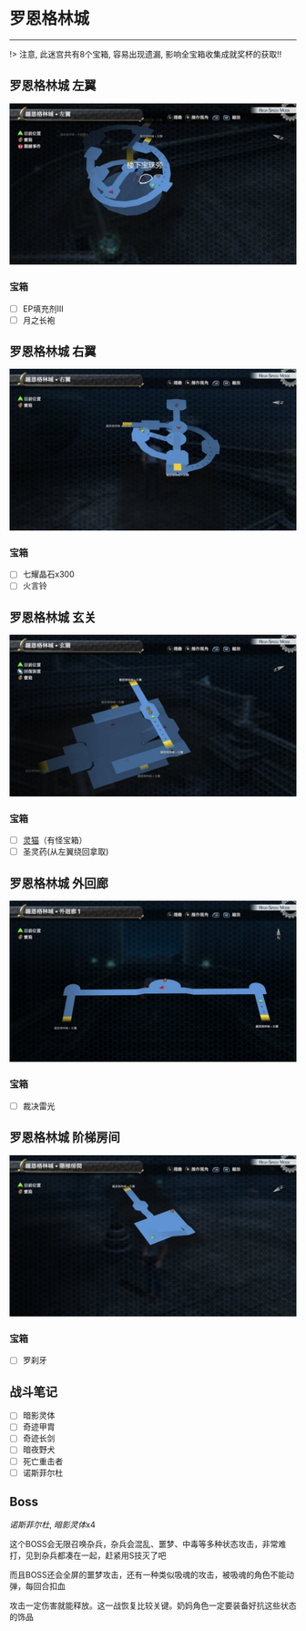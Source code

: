 # 罗恩格林城

---

!> 注意, 此迷宫共有8个宝箱, 容易出现遗漏, 影响全宝箱收集成就奖杯的获取!!

## 罗恩格林城 左翼

![罗恩格林城 左翼](../images/map_罗恩格林城1.jpg)

### 宝箱

- [ ]  EP填充剂III
- [ ]  月之长袍

## 罗恩格林城 右翼

![罗恩格林城 右翼](../images/map_罗恩格林城2.jpg)

### 宝箱

- [ ]  七耀晶石x300
- [ ]  火言铃

## 罗恩格林城 玄关

![罗恩格林城 玄关](../images/map_罗恩格林城3.jpg)

### 宝箱

- [ ]  [灵猫](/game/TheLegendOfHeroes/SenNoKiseki/quartz/灵猫.md#灵猫)（有怪宝箱）
- [ ]  圣灵药(从左翼绕回拿取)

## 罗恩格林城 外回廊

![罗恩格林城 外回廊](../images/map_罗恩格林城4.jpg)

### 宝箱

- [ ] 裁决雷光

## 罗恩格林城 阶梯房间

![罗恩格林城 阶梯房间](../images/map_罗恩格林城5.jpg)

### 宝箱

- [ ] 罗刹牙

## 战斗笔记

- [ ]  暗影灵体
- [ ]  奇迹甲胄
- [ ]  奇迹长剑
- [ ]  暗夜野犬
- [ ]  死亡重击者
- [ ]  诺斯菲尔杜

## Boss

*诺斯菲尔杜*, *暗影灵体*x4

这个BOSS会无限召唤杂兵，杂兵会混乱、噩梦、中毒等多种状态攻击，非常难打，见到杂兵都凑在一起，赶紧用S技灭了吧

而且BOSS还会全屏的噩梦攻击，还有一种类似吸魂的攻击，被吸魂的角色不能动弹，每回合扣血

攻击一定伤害就能释放。这一战恢复比较关键。奶妈角色一定要装备好抗这些状态的饰品